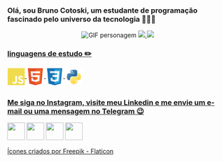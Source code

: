 ### Olá, sou Bruno Cotoski, um estudante de programação fascinado pelo universo da tecnologia 🚀👨‍🚀
<div align="center">
   <img alt="GIF personagem" height="150" width="150" src="https://media.discordapp.net/attachments/1031692949664309332/1031696293837422612/MyEmoji_20201218_203417_167.gif?width=555&height=555">
  <a href="https://github.com/bruno-cotoski">
  <img height="150em" src="https://github-readme-stats.vercel.app/api?username=bruno-cotoski&show_icons=true&theme=dracula&include_all_commits=true&count_private=true"/>
  <img height="150em" src="https://github-readme-stats.vercel.app/api/top-langs/?username=bruno-cotoski&layout=compact&langs_count=7&theme=dracula"/>
</div> 
  
### linguagens de estudo ✏️
 
<div style="display: inline_block">
  <img align="center" alt="ícone JavaScript" height="40" width="40" src="https://raw.githubusercontent.com/devicons/devicon/master/icons/javascript/javascript-plain.svg">
  <img align="center" alt="ícone HTML" height="40" width="40" src="https://raw.githubusercontent.com/devicons/devicon/master/icons/html5/html5-original.svg">
  <img align="center" alt="ícone CSS" height="40" width="40" src="https://raw.githubusercontent.com/devicons/devicon/master/icons/css3/css3-original.svg">
  <img align="center" alt="ícone Python" height="40" width="40" src="https://raw.githubusercontent.com/devicons/devicon/master/icons/python/python-original.svg">
</div>
  
##

### Me siga no Instagram, visite meu Linkedin e me envie um e-mail ou uma mensagem no Telegram 😉
  
<div style="display: inline_block"> 
  <a href="https://www.instagram.com/bruno_cotoski/" target="_blank" rel="external" ><img align="center" src="https://cdn-icons-png.flaticon.com/512/1409/1409946.png" height="40" width="40" target="_blank"></a>
 <a href ="mailto:cottosky@gmail.com"><img align="center"  src="https://cdn-icons-png.flaticon.com/512/732/732200.png" height="40" width="40" target="_blank"></a>
  <a href="https://www.linkedin.com/in/bruno-cotoski-7ab9a41b7/" target="_blank" rel="external"><img align="center" src="https://cdn-icons-png.flaticon.com/512/2504/2504923.png" height="40" width="40" target="_blank"></a>
  <a href="https://t.me/bruno_cotoski" target="_blank" rel="external" ><img align="center" src="https://cdn-icons-png.flaticon.com/512/2504/2504941.png" height="40" width="40" target="_blank"></a>
</div>
  <br>
  <a href="https://www.flaticon.com" title="Ícones">Ícones criados por Freepik - Flaticon</a>
